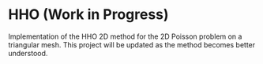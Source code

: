 # HHO (Work in Progress)

Implementation of the HHO 2D method for the 2D Poisson problem on a triangular mesh.
This project will be updated as the method becomes better understood.
